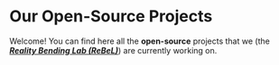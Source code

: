 # Our Open-Source Projects

Welcome! You can find here all the **open-source** projects that we (the [***Reality Bending Lab (ReBeL)***](https://realitybending.github.io/)) are currently working on.

